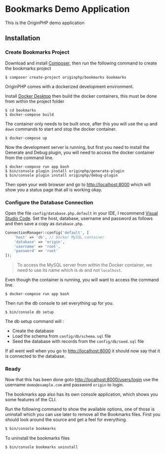 # Bookmarks Demo Application

This is the OriginPHP demo application

## Installation

### Create Bookmarks Project
Download and install [Composer](https://getcomposer.org/doc/00-intro.md), then run the following command to create the bookmarks project

```linux
$ composer create-project originphp/bookmarks bookmarks
```

OriginPHP comes with a dockerized development environment.

Install [Docker Desktop](https://www.docker.com/products/docker-desktop) then build the docker containers, this must be done from within the project folder

```linux
$ cd bookmarks
$ docker-compose build
```

The container only needs to be built once, after this you will use the `up` and `down` commands to start and stop the docker container.

```linux
$ docker-compose up
```

Now the development server is running, but first you need to install the Generate and Debug plugin, you will need to access the docker container from the command line.

```linux
$ docker-compose run app bash
$ bin/console plugin install originphp/generate-plugin
$ bin/console plugin install originphp/debug-plugin
```

Then open your web browser and go to [http://localhost:8000](http://localhost:8000)  which will show you a status page that all is working okay.

### Configure the Database Connection

Open the file `config/database.php.default` in your IDE, I recommend [Visual Studio Code](https://code.visualstudio.com/). Set the host, database, username and password as follows and then save a copy as `database.php`.

```php
ConnectionManager::config('default', [
    'host' => 'db', // Docker MySQL container
    'database' => 'origin',
    'username' => 'root',
    'password' => 'root'
]);
```

> To access the MySQL server from within the Docker container, we need to use its name which is `db` and not `localhost`.

Even though the container is running, you will want to access the command line.


```linux
$ docker-compose run app bash
```

Then run the db console to set everything up for you.

```linux
$ bin/console db setup
```

The db setup command will :

- Create the database
- Load the schema from `config/db/schema.sql` file
- Seed the database with records from the `config/db/seed.sql` file 

If all went well when you go to [http://localhost:8000](http://localhost:8000)  it should now say that it is connected to the database.

### Ready

Now that this has been done  goto [http://localhost:8000/users/login](http://localhost:8000/users/login) use the username `demo@example.com` and password `origin` to login.

The bookmarks app also has its own console application, which shows you some features of the CLI.

Run the following command to show the available options, one of those is uninstall which you can use later to remove all the Bookmarks files. First you should look around the source and get a feel for everything.

```bash
$ bin/console bookmarks
```

To uninstall the bookmarks files

```bash
$ bin/console bookmarks uninstall
```